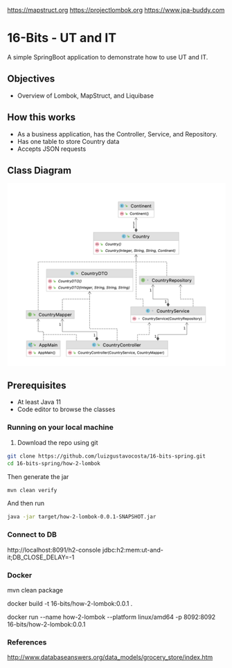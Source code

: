 https://mapstruct.org
https://projectlombok.org
https://www.jpa-buddy.com

<!--- STARTEXCLUDE --->
# 16-Bits - UT and IT
A simple SpringBoot application to demonstrate how to use UT and IT.
<!--- ENDEXCLUDE --->
<!--- STARTEXCLUDE --->
## Objectives
* Overview of Lombok, MapStruct, and Liquibase

## How this works
* As a business application, has the Controller, Service, and Repository.
* Has one table to store Country data
* Accepts JSON requests
## Class Diagram
![Class Diagram](src/main/resources/static/class-diagram.png)

## Prerequisites
* At least Java 11
* Code editor to browse the classes

### Running on your local machine
1. Download the repo using git
```bash
git clone https://github.com/luizgustavocosta/16-bits-spring.git
cd 16-bits-spring/how-2-lombok
```
Then generate the jar
```bash
mvn clean verify
```
And then run
```bash
java -jar target/how-2-lombok-0.0.1-SNAPSHOT.jar
```

<!--- ENDEXCLUDE --->

### Connect to DB
http://localhost:8091/h2-console
jdbc:h2:mem:ut-and-it;DB_CLOSE_DELAY=-1

### Docker
mvn clean package

docker build -t 16-bits/how-2-lombok:0.0.1 .

 
docker run --name how-2-lombok --platform linux/amd64 -p 8092:8092 16-bits/how-2-lombok:0.0.1

### References
http://www.databaseanswers.org/data_models/grocery_store/index.htm